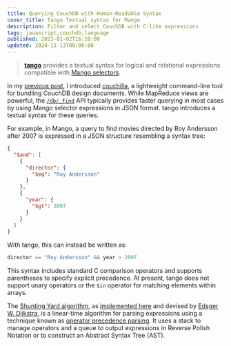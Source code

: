 ```yaml
---
title: Querying CouchDB with Human-Readable Syntax
cover_title: Tango Textual syntax for Mango
description: Filter and select CouchDB with C-like expressions
tags: javascript,couchdb,language
published: 2023-01-02T16:20:00
updated: 2024-11-13T00:00:00
---
```


> [**tango**](https://github.com/onur1/tango) provides a textual syntax for logical and relational expressions compatible with [Mango selectors](https://docs.couchdb.org/en/stable/api/database/find.html).

In my [previous post](./couchilla.md), I introduced [couchilla](https://github.com/onur1/couchilla), a lightweight command-line tool for bundling CouchDB design documents. While MapReduce views are powerful, the [`/db/_find`](https://docs.couchdb.org/en/stable/api/database/find.html) API typically provides faster querying in most cases by using Mango selector expressions in JSON format. tango introduces a textual syntax for these queries.

For example, in Mango, a query to find movies directed by Roy Andersson after 2007 is expressed in a JSON structure resembling a syntax tree:

```json
{
  "$and": [
    {
      "director": {
        "$eq": "Roy Andersson"
      }
    },
    {
      "year": {
        "$gt": 2007
      }
    }
  ]
}
```

With tango, this can instead be written as:

```c
director == "Roy Andersson" && year > 2007
```

This syntax includes standard C comparison operators and supports parentheses to specify explicit precedence. At present, tango does not support unary operators or the `$in` operator for matching elements within arrays.

The [Shunting Yard algorithm](https://en.wikipedia.org/wiki/Shunting_yard_algorithm), as [implemented here](https://github.com/onur1/tango/blob/master/parse.js) and devised by [Edsger W. Dijkstra](https://en.wikipedia.org/wiki/Edsger_W._Dijkstra), is a linear-time algorithm for parsing expressions using a technique known as [operator precedence parsing](https://en.wikipedia.org/wiki/Operator-precedence_parser). It uses a stack to manage operators and a queue to output expressions in Reverse Polish Notation or to construct an Abstract Syntax Tree (AST).
